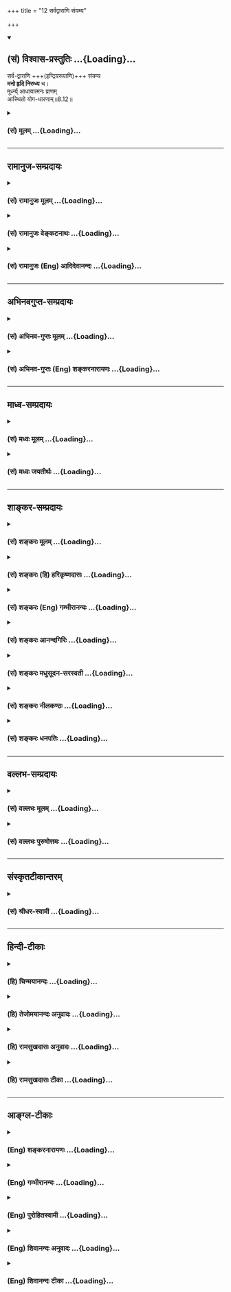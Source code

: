 +++
title = "12 सर्वद्वाराणि संयम्य"

+++
<div class="js_include" newlevelforh1="2" title="(सं) विश्वास-प्रस्तुतिः" unfilled url="/purANam_vaiShNavam/mahAbhAratam/06-bhIShma-parva/03-bhagavad-gItA-parva/saMskRtam/vishvAsa-prastutiH/08_axara-para-brahma-yo/12_sarvadvArANi_saMy.md">
<details open><summary><h2>(सं) विश्वास-प्रस्तुतिः ...{Loading}...</h2></summary>

सर्व-द्वाराणि +++(इन्द्रियरूपाणि)+++ संयम्य  
**मनो हृदि निरुध्य** च।  
मूर्ध्न्य् आधायात्मनः प्राणम्  
आस्थितो योग-धारणाम्॥8.12॥
</details>
</div>
<div class="js_include collapsed" newlevelforh1="3" title="(सं) मूलम्" unfilled url="/purANam_vaiShNavam/mahAbhAratam/06-bhIShma-parva/03-bhagavad-gItA-parva/saMskRtam/mUlam/08_axara-para-brahma-yo/12_sarvadvArANi_saMy.md">
<details><summary><h3>(सं) मूलम् ...{Loading}...</h3></summary>

सर्वद्वाराणि संयम्य मनो हृदि निरुध्य च।  
मूर्ध्न्याधायात्मनः प्राणमास्थितो योगधारणाम्।।8.12।।
</details>
</div>


_________________
## रामानुज-सम्प्रदायः
<div class="js_include collapsed" newlevelforh1="3" title="(सं) रामानुजः मूलम्" unfilled url="/purANam_vaiShNavam/mahAbhAratam/06-bhIShma-parva/03-bhagavad-gItA-parva/saMskRtam/rAmAnujaH/mUlam/08_axara-para-brahma-yo/12_sarvadvArANi_saMy.md">
<details><summary><h3>(सं) रामानुजः मूलम् ...{Loading}...</h3></summary>

।।8.12।। सर्वाणि श्रोत्रादीनि इन्द्रियाणि ज्ञानद्वारभूतानि **संयम्य**
स्वव्यापारेभ्यो विनिवर्त्य हृदयकमलनिविष्टे मयि अक्षरे **मनो निरुध्य
योगा**ख्यां **धारणां आस्थितः** मयि एव निश्चलां स्थितिम् आस्थितः।  
  
**ओम् इति एकाक्षरं ब्रह्म** मद्वाचकं **व्याहरन्** वाच्यं **माम्
अनुस्मरन् आत्मनः प्राणं मूर्ध्न्याधाय देहं त्यजन् यः प्रयाति स याति
परमां गतिं** प्रकृतिवियुक्तं मत्समानाकारम् अपुनरावृत्तिम् आत्मानं
प्राप्नोति इत्यर्थःयः स सर्वेषु भूतेषु नश्यत्सु न
विनश्यति।। अव्यक्तोऽक्षर इत्युक्तस्तमाहुः परमां गतिम्। (गीता 8।2021) इति
अनन्तरम् एव वक्ष्यते। एवम् ऐश्वर्यार्थिनः कैवल्यार्थिनश्च
स्वप्राप्यानुगुणः भगवदुपासनप्रकार उक्तः। अथ ज्ञानिनो भगवदुपासनप्रकारं
प्राप्तिकारं च आह --

</details>
</div>
<div class="js_include collapsed" newlevelforh1="3" title="(सं) रामानुजः वेङ्कटनाथः" unfilled url="/purANam_vaiShNavam/mahAbhAratam/06-bhIShma-parva/03-bhagavad-gItA-parva/saMskRtam/rAmAnujaH/venkaTanAthaH/08_axara-para-brahma-yo/12_sarvadvArANi_saMy.md">
<details><summary><h3>(सं) रामानुजः वेङ्कटनाथः ...{Loading}...</h3></summary>

  
  
।।8.12।। सर्वद्वाराणि संयम्य इत्यत्र नवद्वारप्रतीतिनिरासाय
प्रत्याहारविषयताद्योतनाय चाहसर्वाणि श्रोत्रादीनीति।
द्वारानुबन्धरहितस्पर्शनादीन्द्रियाणां कथं
द्वारशब्दार्थतेत्यत्रोक्तंज्ञानद्वारभूतानीति। संयमनमत्र
शब्दादिविषयौन्मुख्यनिवर्तनमित्यभिप्रायेणाहस्वव्यापारेभ्यो
विनिवर्त्येति। मनो हृदि निरुध्य च इत्यत्र हृन्मात्रस्य
ध्येयतानुपपन्नेत्यत्रोक्तंहृदयकमलनिविष्टे मय्यक्षर इति। हृच्छब्दोऽत्र
तत्रत्यपुरुषलक्षकः अन्यथामामनुस्मरन् इत्यनन्तरोक्तिर्न घटेतेति भावः।
अर्थक्रमेण बलवता दुर्बलस्य पाठक्रमस्य बाधमभिप्रेत्यमनो हृदि निरुध्य
इत्यस्यानन्तरन्आस्थितो योगधारणाम् इत्यादिकं व्याख्यातम्।
प्रत्याहारानन्तरपठितधारणाव्यवच्छेदायाहयोगाख्यां धारणामिति। षष्ठी
समासात्समानाधिकरणसमासस्य ग्राह्यत्वं
निषादस्थपतिन्यायसिद्धम्। स्थपतिर्निषादः स्यात् शब्दसामर्थ्यात्
\[पू.मी.6।1।51\] इति। धारणाशब्दाधिक्याभिप्रेतमाहमय्येव निश्चलां
स्थितिमिति। प्रणवस्य ब्रह्मप्रतिपादकत्वात्ब्रह्म इति व्यपदेश
इत्यभिप्रायेणमद्वाचकमित्युक्तम्।
मन्त्रस्यार्थविशेषप्रकाशनमुखेनोपकारकत्वमप्यत्र ब्रह्मशब्देन
प्रतिपादनाद्विवक्षितमित्यभिप्रायेणवाच्यं मामनुस्मरन्नित्युक्तम्।
प्रणवस्य भगवद्वाचकत्वं योगाङ्गत्वादिकं च श्रुतिस्मृत्यादिसिद्धम्। यथा
कठवल्ल्यां \[2।15\] सर्वे वेदा यत्पदमामनन्ति तपांसि सर्वाणि च यद्वदन्ति।
यदिच्छन्तो ब्रह्मचर्यं चरन्ति तत्ते पदं सङ्ग्रहेण ब्रवीम्योमित्येतत्
इति। अत्र नाम्ना नामिनो निर्देशः। तथा प्रणवो धनुः शरो ह्यात्मा ब्रह्म
तल्ल्क्ष्यमुच्यते। अप्रमत्तेन वेद्धव्यं शरवत्तन्मयो भवेत्
\[मुं.उ.2।2।4\] इति। तथा आत्मानमरणिं कृत्वा प्रणवं चोत्तरारणिम्।
ध्याननिर्मथनाभ्यासा(द्देवं पश्येन्निगू)त्पश्येद्ब्रह्माग्निगूढवत्
\[ध्यानबिंदू.22\] इति। तथा ओमित्येवं ध्यायथात्मानम् \[मुं.उ.2।26\] इति।
तथा यः पुनरेतं त्रिमात्रेणोमित्येतेनैवाक्षरेण परं पुरुषमभिध्यायीत स
तेजसि सूर्ये सम्पन्नः। यथा पादोदरस्त्वचा विनि\[र्मुच्यत\]र्मुक्त एवं ह
वै स पाप्मना विनिर्मुक्तः स सामभिरुन्नीयते ब्रह्मलोकम्। स
एतस्माज्जीवघनात्परात्परं पुरिशयं पुरुषमीक्षते \[प्रश्नो.5।5\] इति। तथा
वह्नेर्यथा योनिगतस्य मूर्तिर्न दृश्यते नैव च लिङ्गनाशः। स भूय
एवेन्धनयोनिगृह्यस्तद्वोभयं वै प्रणवेन देहे।। स्वदेहमरणिं कृत्वा प्रणवं
चोत्तरारणिम्। ध्याननिर्मथनाभ्यासाद्देवं पश्येन्निगूढवत्
\[श्वे.उ.1।1314\] इति। अत्रैव श्लोकेविष्णुं पश्येद्धृदि स्थितम्
\[शं.स्मृ.7।16\] इति योगयाज्ञवल्क्यपाठः। तथाकांस्यघण्टानिनादस्तु यथा
लीयति शान्तये। ओङ्कारस्तु तथा योज्यः शान्तये शान्तिमिच्छता। यस्मिन् स
लीयते शब्दस्तत्परं ब्रह्म गीयते \[ \] इति। तथाओं खं ब्रह्म खं पुराणम्
\[बृ.उ.5।1।1\] इति। ओमित्येतदक्षरमादौ ৷৷. ब्रह्मास्य पादाश्चत्वारो
वेदाश्चतुष्पादिदमक्षरं \[परं ब्रह्म\] पूर्वाऽस्य मात्रा पृथिव्यकारः
इत्यारभ्य प्रथमा रक्तपीता महद्ब्रह्मदैवत्या द्वितीया विद्युमती कृष्णा
विष्णुदेवत्या तृतीया शुभाशुभा शुक्ला रुद्रदैवत्या याऽवसानेऽस्य
चतुर्थ्यर्धमात्रा सा विद्युमती सर्ववर्णा पुरुषदैवत्या \[अ.शिखो.1\] इति
च। अत्र अर्धमात्राधिदैवतभूतः पुरुष एवावतीर्णावस्थो द्वितीयमात्रादैवत्वेन
विष्णुरिति चोक्तः। तथा ओमिति ब्रह्म ओमितीदं सर्वम् \[तै.उ.1।8।1\] इति
ओङ्कार एवेदं सर्वम् \[छां.उ.2।23।3\] इति। तथा हृदिस्था देवताः सर्वा हृदि
प्राणाः प्रतिष्ठिताः। हृदि त्वमसि यो नित्यं तिस्रो मात्राः परस्तु सः।
तस्योत्तरतः शिरो दक्षिणतः पादो य उत्तरतः स ओङ्कार य ओङ्कारः स प्रणवो यः
प्रणवः स सर्वव्यापी यः सर्वव्यापी सोऽनन्तः योऽनन्तस्तत्तारं यत्तारं
तत्सूक्ष्मं यत्सूक्ष्मं तच्छुक्लं यच्छुक्लं तद्वैद्युतं यद्वैद्युतं
तत्परं ब्रह्म \[अ.शिरउ.3\] इति। अत्र प्रकरणादिवशात्
प्रतर्दनविद्यावदन्तरितं शासनमनुसन्धेयम्।  
  
मुमुक्षोरुत्क्रमणप्रकरणे च प्रणवः श्रूयते अथ यत्रैतव
स्माच्छरीरादुत्क्रामति अथैतैरेव रंश्मिभिरूर्ध्वमाक्रमते सूओमिति वा
होद्वामीयते स यावत् क्षिप्येन्मनस्तावदादित्यं गच्छति एतद्वै खलु लोकस्य
द्वारं विदुषां प्रपदनं निरोधोऽविदुषा। तदेव श्लोकः -- शतं चैका च हृदयस्य
नाड्यस्तासां मूर्धानमभिनिस्सृतैका। तयोर्ध्वमायन्नमृतत्वमेति विष्वङ्ङन्या
उत्क्रमणे भवन्ति \[छां.उ.8।6।5\] इति। महाभारते च महेश्वरे वचनम्ओमित्येवं
सदा विप्राः पठध्वं ध्यात केशवम् \[ह.वं.वि.प.133।10\] इति। आह च भगवान्या
वल्क्यः -- देवतायाः परायाश्च ह्यालम्बः प्रणवः स्मृतः। कश्चिदाराधनाकामो
विष्णोर्भक्त्या करोति वै।। तदाराधनसान्निध्ये प्रतिमां व्यञ्जिकां यथा।
धातुद्रव्यादिपाषाणैः कृत्वा भावं निवेशयेत्।। श्रद्धाभक्त्यादराद्यैश्च
तस्य देवः प्रसीदति। ओङ्कारेण तथा चात्मा ह्युपास्ते स प्रसीदति। \[
\]सर्वद्वाराणि संयम्य मनो हृदि निरुध्य च।। मूर्ध्न्याधायात्मनः
प्राणमास्थितो योगधारणाम्। ओमित्येकाक्षरं ब्रह्म व्याहरन्मामनुस्मरन्। यः
प्रयाति त्यजन् देहं स याति परमां गतिम्।। य एतं प्रणवेनाद्यमक्षरं
प्रतिपद्यते। ततोऽक्षरेण वेदेन वेद्यं ब्रह्माधिगच्छति।। एतदालम्बनं
श्रेष्ठमेतदालम्बनं परम्। एतदालम्बनं ज्ञात्वा ब्रह्मभूयाय
कल्पते।। अदृष्टविग्रहो देवो भावग्राह्यो निरामयः। तस्योङ्कारः स्मृतं नाम
तेनाहूतः प्रसीदति।। तस्मादोमिति पूर्वं तु कृत्वा युञ्जीत तत्परः।
ब्रह्मोङ्कारविधानेन तत्त्वेन प्रतिपद्यते इति। अत्रसर्वद्वाराणि
इत्यादिश्लोकयोर्भगवद्वाक्यतया प्रसिद्धयोरुदाहरणात्माम् इति
निर्देशस्तद्विषयः। पुनश्चात्र हैरण्यगर्भादिसिद्धान्तेषु प्रणवार्थं
प्रपञ्च्यान्तेऽप्याह -- त्रिरात्मा त्रिस्वभावश्च तथा त्रिव्यूह एव च।
पञ्चरात्रे तथा ह्येष भगवद्वाचकः स्मृतः। बलं वीर्यं तथा तेजस्त्रिरात्मेति
च संज्ञितः। ज्ञानैश्वर्ये तथा शक्तिस्त्रिस्वभाव इति स्मृतः।। सङ्कर्षणोऽथ
प्रद्युम्नो ह्यनिरुद्धस्तथैव च। त्रिव्यूह इति निर्दिष्ट ओङ्कारो
विष्णुरव्ययः।। भगवद्वाचकः प्रोक्तः प्रकृतेर्वाचकस्तथा। व्यक्ताव्यक्तो
वासुदेवः प्रभवः प्रलयस्तथा।। इति। यच्चात्र
हैरण्यगर्भकापिलावान्तरतपस्सनत्कुमारब्रह्मिष्ठपाशुपताख्येषु
सिद्धान्तेष्वर्थभेदवर्णनं तदपि
तत्तदर्थविशेषान्तरितपरमपुरुषपर्यवसानमभिप्रेत्येति मन्तव्यम्। अत एव हि
विष्णुप्रतिपादकतयाऽन्तकाले स्मर्तव्यत्वेनोपसंह्रियते -- ओङ्कारं
विपुलमचिन्त्यमप्रमेयं सूक्ष्माख्यं ध्रुवमचरं च यत्पुराणम्। तद्विष्णोः
पदमपि पद्मजप्रसूतं देहान्ते मम मनसि स्थितिं करोतु इति। प्रणवेनैवात्र
भगवदर्चनमुच्यते -- तल्लिङ्गैरर्चयेन्मन्त्रैः सर्वान् देवान् समाहितः।
नमस्कारेण पुष्पाणि विन्यसेत्तु यथाक्रमम्।। आवाहनादिकं कर्म यन्न सूक्तं
मया त्विह। तत्सर्वं प्रणवेनैव कर्तव्यं चक्रपाणये।। दद्यात्पुरुषसूक्तेन यः
पुष्पाण्यप एव वा। अर्चितं स्याज्जगदिदं तेन सर्वं
चराचरम्।। विष्णुर्ब्रह्मा च रुद्रश्च विष्णुरेव दिवाकरः। तस्मात्पूज्यतमं
नान्यमहं मन्ये जनार्दनात् इति। तथा परमपुरुषसाक्षात्कारकारणतया चात्र
प्रणवोपासनप्रकार उच्यते। ओम्भूर्भुवस्सुवर्महर्जनस्तपस्सत्यम् इति
वैदिकम्। एतदुच्चार्य वै ब्रह्म परे व्योम्नि नियोजयेत्। हृदयेऽग्निश्च
वायुश्च जीवो यः समुदाहृतः।। ओङ्कारं पद्मनाले तु उद्धृत्योपरि योजयेत्।
आप्राणाच्छून्यभूतात्तु चेतोङ्गं जीवसंज्ञितम्।। जायते तु
यतस्तस्मात्पुनस्तत्र निवेशयेत्। घण्टाशब्दवदोङ्कारमुपासीत समाहितः।। पुरुषं
निर्मलं शुभ्रं पश्येद्वै नात्र संशयः इति। योगानुशासनसूत्रं
चक्लेशकर्मविपाकाशयैरपरामृष्टः पुरुषविशेष ईश्वरः \[ब्र.सू.1।24\]तस्य
वाचकः प्रणवः \[ब्र.सू.1।27\] इति। अतः प्रणवस्य भगवद्वाचकत्वं
समाध्युत्क्रमणाद्यवस्थासु तेनैव भगवदनुस्मरणं च सिद्धम्।  
  
शतं चैका च हृदयस्य ना़ड्यस्तासां मूर्धानमभिनिस्सृतैका।
तयोर्ध्वमायन्नमृतत्वमेति विष्ङ्ङन्या उत्क्रमणे भवन्ति \[छां.उ.8।6।6\]
ऊर्ध्वमेकः स्थितस्तेषां यो भित्वा सूर्यमण्डलम्। ब्रह्मलोकमतिक्रम्य तेन
याति परां गतिम् \[या.स्मृ.3।137\]
इत्यादिश्रुतिस्मृत्यनुसारान्मुमुक्षोरुत्क्रणौपयिकमिदं मूर्ध्नि
प्राणाधानम्। त्यजन् यः प्रयातीति त्यक्त्वा यः प्रयातीत्यर्थः। आत्मार्थिनो
ह्यात्मा गन्तव्यः
तत्रापुनरावृत्तित्वमात्रात्परमगतित्वोक्तिरित्यभिप्रायेणाह -- प्रकृतीति।
ईदृशस्यात्मनः परमगतिशब्देन व्यपदेशो न केवलं प्रकरणवशात्
किन्त्वस्मिन्नेवाध्याये तद्विषय एवायं प्रयोगोऽप्यस्तीत्याह -- यः स
सर्वेष्विति।

</details>
</div>
<div class="js_include collapsed" newlevelforh1="3" title="(सं) रामानुजः (Eng) आदिदेवानन्दः" unfilled url="/purANam_vaiShNavam/mahAbhAratam/06-bhIShma-parva/03-bhagavad-gItA-parva/saMskRtam/rAmAnujaH/english/AdidevAnandaH/08_axara-para-brahma-yo/12_sarvadvArANi_saMy.md">
<details><summary><h3>(सं) रामानुजः (Eng) आदिदेवानन्दः ...{Loading}...</h3></summary>

8.12 - 8.13 Subduing all the senses like ear etc., which constitute the
'doorways' for sense impressions, i.e., withdrawing them from their
natural functions; holding the mind in Me, the imperishable 'seated
within the lotus of the heart'; practising 'steady abstraction of mind
(Dharana) which is called concentration or Yoga,' i.e., abiding in Me
alone in a steady manner; uttering the sacred 'syllable Om,' the brahman
which connotes Me; remembering Me, who am expressed by the syllable Om;
and fixing his 'life-breath within the head' - whosoever abandons the
body and departs in this way reaches the highest state. He reaches the
pure self freed from Prakrti, which is akin to My form. From that state
there is no return. Such is the meaning. Later on Sri Krsna will
elucidate: 'They describe that as the highest goal of the Atman, which
is not destroyed when all things are destroyed, which is unmanifest and
imperishable' (8.2021). Thus, the modes of contemplation on the Lord by
the aspirants after prosperity and Kaivalya (Atmann-consciousness) have
been taught according to the goal they lead to. Now, Sri Krsna teaches
the way of meditation on the Lord by the Jnanin and the mode of
attainment by him.

</details>
</div>


_________________
## अभिनवगुप्त-सम्प्रदायः
<div class="js_include collapsed" newlevelforh1="3" title="(सं) अभिनव-गुप्तः मूलम्" unfilled url="/purANam_vaiShNavam/mahAbhAratam/06-bhIShma-parva/03-bhagavad-gItA-parva/saMskRtam/abhinava-guptaH/mUlam/08_axara-para-brahma-yo/12_sarvadvArANi_saMy.md">
<details><summary><h3>(सं) अभिनव-गुप्तः मूलम् ...{Loading}...</h3></summary>

।।8.12 -- 8.14।। सर्वद्वाराणीत्यादि योगिन इत्यन्तम्। द्वाराणि
इन्द्रियाणि। हृदि इति -- अनेन विषयसंगाभाव उच्यते न तु
विष्ठास्थानाधिष्ठानम्। आत्मनः प्राणम् आत्मसारथिम् इच्छाशक्त्यात्मनि
मूर्ध्नि सकलतत्त्वातीते धारयन् इति कायनियमः। ओमिति जपन् इति वाङ्नियमः।
मामनुस्मरन्निति चेतसोऽनन्यगामिता +++(S चेतसाऽनन्यगामिता)+++। यः प्रयादि --
दिनाद्दिनम् +++(N दिनंदिनं)+++ अपुनरावृत्तये गच्छति। तथा च देहं त्यजन् कथं मे
+++(SN omit मे)+++ पुनरिदं सकलापत्स्थानं शरीरं मा भूयात् इत्येवं यो
मामनन्यचेताः स्मरति सततमेव याति जानाति +++(S omits जानाति)+++ स मद्भावम्
मत्स्वरूपम्। न +++(N नन्वत्र)+++ मुनेः परब्रह्माद्वैतपदोपक्षेपविरोधी
उत्क्रान्तौ ( तत् क्रान्तौ K [n] विरोधीति उत्क्रान्तौ भरः) भरः।
तथाचोक्तम् -- व्यापिन्यां शिवसत्तायाम् उत्क्रान्तिर्नाम निष्फला।  
  
अव्यापिनि शिवे नाम नोत्क्रान्तिः शिवदायिनी।। इति।। यदि वा सतताभ्यासोऽपि
यैर्न कृतः तथापि कुतश्चित् स्वतन्त्रेश्वरेच्छादेर्निमित्तादन्त्ये +++(S
omits स्वतन्त्र -- )+++ एव क्षणे यदा तादृग्भावो जायते तदा
अयमुत्क्रान्तिलक्षण उपायः संस्कारान्तरप्रतिबन्धक उक्तः। अत एव,यदक्षरं
वेदविदो वदन्ति इत्यादिना अभिधास्ये इत्यन्तेन प्रतिज्ञा कृता
क्षणमात्रस्यापि भगवदनुचिन्तनस्य,+++(S चिन्तनमयस्य)+++
सकलसंस्कारविध्वंसनलक्षणाम् अद्भुतवृत्तिं प्रतिपादयितुम्।
यदाहुराचार्यवर्याः,+++(S omits यदाहु -- इति)+++ -- निमेषमपि यद्येकं क्षीणदोषे
करिष्यसि।  
  
पदं चित्ते तदा शंभो किं न संपादयिष्यसि।।  
  
(स्तवचिन्तामणिः श्लो 114) इति। अत एव प्रयाणकाले स्मरणेन विना खण्डना \[
दृष्टा \] इति येषां शङ्का तान् वीतशङ्कान् कर्तुमुक्तम्,अनन्यचेताः सततम्
इति अन्यत्र फलादौ साध्ये यस्य न चेत इत्यर्थः। तस्याहं सुलभ इति। तस्य,+++(S
omit तस्य)+++ न किंचित् प्रयाणकालौचित्यपर्येषाम् तीर्थसेवा उत्तरायणम्
आयतनसंश्रयः  
  
+++(N आवर्तनसंश्रयः)+++ सत्त्वविशुद्धिः +++(SK -- विवृद्धिः)+++ सचिन्तकत्वम् +++(N
सचित्तकत्वम्)+++ विषुवदादिपुण्यकालः दिनम् अकृत्रिमपवित्रभूपरिग्रहः
स्नेहमलविहीनदेहता शुद्धवस्त्रादिपरिग्रहः +++(SN omit परि -- )+++
इत्यादिक्लेशोभ्यर्थनीय इत्यर्थः यत्प्रागुक्तम् -- तीर्थ श्वपचगृहे वा
इत्यादि।

</details>
</div>
<div class="js_include collapsed" newlevelforh1="3" title="(सं) अभिनव-गुप्तः (Eng) शङ्करनारायणः" unfilled url="/purANam_vaiShNavam/mahAbhAratam/06-bhIShma-parva/03-bhagavad-gItA-parva/saMskRtam/abhinava-guptaH/english/shankaranArAyaNaH/08_axara-para-brahma-yo/12_sarvadvArANi_saMy.md">
<details><summary><h3>(सं) अभिनव-गुप्तः (Eng) शङ्करनारायणः ...{Loading}...</h3></summary>

8.12 See Comment under 8.14

</details>
</div>


_________________
## माध्व-सम्प्रदायः
<div class="js_include collapsed" newlevelforh1="3" title="(सं) मध्वः मूलम्" unfilled url="/purANam_vaiShNavam/mahAbhAratam/06-bhIShma-parva/03-bhagavad-gItA-parva/saMskRtam/madhvaH/mUlam/08_axara-para-brahma-yo/12_sarvadvArANi_saMy.md">
<details><summary><h3>(सं) मध्वः मूलम् ...{Loading}...</h3></summary>

।।8.12 -- 8.13।। ब्रह्मनाडीं विना यद्यन्यत्र गच्छति तर्हि विना मोक्षं
स्थानान्तरं प्राप्नोतीति सर्वद्वाराणि संयम्यनिर्गच्छंश्चक्षुषा सूर्यं
दिशः श्रोत्रेण चैव हि इत्यादिवचनात् व्यासयोगे मोक्षधर्मे च। हृदि
नारायणे। ह्रियते त्वया जगद्यस्माद्धृदित्येवं प्रभाषसे इति पाद्मे। नहि
मूर्धनि प्राणे स्थिते हृदि मनसः स्थितिः सम्भवति। यत्र प्राणो मनस्तत्र
तत्र जीवः परस्तथा इति व्यासयोगे। योगधारणामास्थितः योगभरण एवाभियुक्त
इत्यर्थः।

</details>
</div>
<div class="js_include collapsed" newlevelforh1="3" title="(सं) मध्वः जयतीर्थः" unfilled url="/purANam_vaiShNavam/mahAbhAratam/06-bhIShma-parva/03-bhagavad-gItA-parva/saMskRtam/madhvaH/jayatIrthaH/08_axara-para-brahma-yo/12_sarvadvArANi_saMy.md">
<details><summary><h3>(सं) मध्वः जयतीर्थः ...{Loading}...</h3></summary>

।।8.12 -- 8.13।। ननुमनो निरुध्य इत्यनेनैव सर्वेन्द्रियसंयमनं लब्धम्
तत्किं पुनरुच्यते मैवम् वायुसञ्चरणद्वाराणां नाडीनामत्र ग्रहणात्।
तन्नियमनं किमर्थं इत्यत आह -- **ब्रह्मे**ति। इति हेतौ। इत्युक्तमिति
शेषः। अत्र प्रमाणमाह -- **निर्गच्छन्नि**ति। सूर्यं गच्छति। मोक्षधर्मे
चायमेवार्थ उक्त इति शेषः। हृदीत्यस्य प्रसिद्धार्थतानिरासार्थमाह --
**हृदी**ति। हरतेः क्विप् च \[अष्टा.3।2।76\] इति क्विप् प्रसिद्धार्थ एव
किं न स्यात् इत्यत आह -- **नही**ति। कुतो न सम्भवति इत्यत आह --
**यत्रे**ति। आदौ हृदि निरुध्येत्यध्याहारो दोषः।
मरणवेलायामखण्डस्मृतिर्वक्तव्या तत्कथं धारणोच्यते इत्यत आह -- **योगे**ति।

</details>
</div>


_________________
## शाङ्कर-सम्प्रदायः
<div class="js_include collapsed" newlevelforh1="3" title="(सं) शङ्करः मूलम्" unfilled url="/purANam_vaiShNavam/mahAbhAratam/06-bhIShma-parva/03-bhagavad-gItA-parva/saMskRtam/shankaraH/mUlam/08_axara-para-brahma-yo/12_sarvadvArANi_saMy.md">
<details><summary><h3>(सं) शङ्करः मूलम् ...{Loading}...</h3></summary>

।।8.12।। --,**सर्वद्वाराणि** सर्वाणि च तानि द्वाराणि च सर्वद्वाराणि
उपलब्धौ तानि सर्वाणि **संयम्य** संयमनं कृत्वा **मनः हृदि** हृदयपुण्डरीके
**निरुध्य** निरोधं कृत्वा निष्प्रचारमापाद्य तत्र वशीकृतेन मनसा हृदयात्
ऊर्ध्वगामिन्या नाड्या ऊर्ध्वमारुह्य **मूर्ध्नि आधाय** **आत्मनः प्राणम्
आस्थितः** प्रवृत्तः **योगधारणां** धारयितुम्।। तत्रैव च धारयन् --,

</details>
</div>
<div class="js_include collapsed" newlevelforh1="3" title="(सं) शङ्करः (हि) हरिकृष्णदासः" unfilled url="/purANam_vaiShNavam/mahAbhAratam/06-bhIShma-parva/03-bhagavad-gItA-parva/saMskRtam/shankaraH/hindI/harikRShNadAsaH/08_axara-para-brahma-yo/12_sarvadvArANi_saMy.md">
<details><summary><h3>(सं) शङ्करः (हि) हरिकृष्णदासः ...{Loading}...</h3></summary>

।।8.12।। यहाँ भी कविं पुराणमनुशासितारम् यदक्षरं वेदविदो वदन्ति इस प्रकार
प्रतिपादन किये हुए परब्रह्मकी प्राप्तिका पूर्वोक्तरूपसे उपायभूत जो ओंकार
है उसकी कालान्तरमें मुक्तिरूप फल देनेवाली वही उपासना योगधारणासहित कहनी
है तथा उसके प्रसङ्ग और अनुप्रसङ्गमें आनेवाली बातें भी कहनी हैं। इसलिये
आगेका ग्रन्थ आरम्भ किया जाता है --, समस्त द्वारोंका अर्थात् विषयोंकी
उपलब्धिके द्वाररूप जो समस्त इन्द्रियगोलक हैं उन सबका संयम करके एवं मनको
हृदयकमलमें निरुद्ध करके अर्थात् संकल्पविकल्पसे रहित करके फिर वशमें किये
हुए मनके सहारेसे हृदयसे ऊपर जानेवाली नाडीद्वारा ऊपर चढ़कर अपने प्राणोंको
मस्तकमें स्थापन करके योगधारणाको धारण करनेके लिये प्रवृत्त हुआ साधक (
परमगतिको प्राप्त होता है इस प्रकार अगले श्लोकसे सम्बन्ध है )।

</details>
</div>
<div class="js_include collapsed" newlevelforh1="3" title="(सं) शङ्करः (Eng) गम्भीरानन्दः" unfilled url="/purANam_vaiShNavam/mahAbhAratam/06-bhIShma-parva/03-bhagavad-gItA-parva/saMskRtam/shankaraH/english/gambhIrAnandaH/08_axara-para-brahma-yo/12_sarvadvArANi_saMy.md">
<details><summary><h3>(सं) शङ्करः (Eng) गम्भीरानन्दः ...{Loading}...</h3></summary>

8.12 Samyamya, having controlled; sarva-dvarani, all the passages, the
doors of perception; niruddhya, having confined; the manah, mind; hrdi,
in the heart-not allowing it to spread out; and after that, with the
help of the mind controlled therein, rising up through the nerve running
upward from the heart, adhaya, having fixed; atmanah, his own; pranam,
vital force; murdhni, in the lead; (and then) asthitah, continuing in;
yogadharanam, the firmness in yoga-in order to make it steady-. And
while fixing it there itself,

</details>
</div>
<div class="js_include collapsed" newlevelforh1="3" title="(सं) शङ्करः आनन्दगिरिः" unfilled url="/purANam_vaiShNavam/mahAbhAratam/06-bhIShma-parva/03-bhagavad-gItA-parva/saMskRtam/shankaraH/AnandagiriH/08_axara-para-brahma-yo/12_sarvadvArANi_saMy.md">
<details><summary><h3>(सं) शङ्करः आनन्दगिरिः ...{Loading}...</h3></summary>

।।8.12।। वक्ष्यमाणेनोपायेनेत्युक्तं व्यक्तीकुर्वन्नोंकारद्वारा
ब्रह्मोपासनं श्रुत्युक्तमनुक्रामति -- **स यो हेति।**
सत्यकामेनाभिध्यानफलं जिज्ञासुना भगवन्निति पिप्पलादः
संबोध्याभिमुखीक्रियते। निपातौ तु प्रसिद्धमर्थमेव द्योतयन्तावभिध्यानस्य
फलत्वेन कर्तव्यत्वमावेदयतः। मनुष्येषु मध्ये स योऽधिकृतो
मनुष्यस्तत्प्रसिद्धमभिध्यानं यथा सिध्यति तथा
सर्ववेदसारभूतमोङ्कारमाभिमुख्येन ध्यायीत। तच्चाभिध्यानमाप्रयाणादिति
न्यायेन मरणान्तमनुष्ठेयम्। स चैवमनुतिष्ठन्प्रकृतेनाभिध्यायेन लोकानां
जेतव्यानां बहुत्वात्कतमं लोकं जयतीति प्रश्नं पृष्टवते सत्यकामाय
पिप्पलादनामा किलाचार्यः प्रतिवचनं प्रोवाच। तत्र प्रथममभिध्येयमोंकारं
परापरब्रह्मत्वेन महीकरोति -- **एतद्वा इति।**
त्रिमात्रेणाकारोकारमकारात्मकेनेति यावत्। योऽभिध्यायीत तमेव यथाभिध्यातं
पुरुषमधिगच्छतीत्यादिवचनेनोपासनमोंकारस्योक्तमित्यर्थः।
प्रश्नश्रुतिवत्कठवल्ली च तत्रैवार्थे प्रवृत्तेत्याह -- **अन्यत्रेति।**
अव्यवधानेनोपनिषदां व्यवधानेन च कर्मश्रुतीनां परस्मिन्नात्मनि पर्यवसानं
दर्शयति -- **सर्व इति।** तपसामपि सर्वेषां चित्तशुद्धिद्वारा तत्रैव
पर्यवसानमित्याह -- **तपांसीति।** तस्यैव च ज्ञानार्थमष्टाङ्गं ब्रह्मचर्यं
तत्र तत्र विहितमित्याह -- **यदिच्छन्त इति।** तस्य पदनीयस्य ब्रह्मणः
संक्षेपेण कथनमोंकारद्वारकमिति कथयति -- **ओमित्येतदिति।** उदाहृतवचनानां
तात्पर्यं दर्शयति -- **परस्येति।** तस्य वाचकरूपेण वा तस्यैव प्रतीकरूपेण
वा विवक्षितस्योपासनं यथोक्तैर्वचनैरुक्तमिति संबन्धः। ननु
परस्मिन्ब्रह्मणि तत्त्वमस्यादिवाक्यादेवं प्रतिपत्तिरधिकारिणो भविष्यति
किमित्युपासनमोङ्कारस्योपन्यस्यते तत्राह -- **परेति।** यद्यपि
विशिष्टस्याधिकारिणो विनैवोपासनमुपनिषद्भ्यो ब्रह्मणि प्रतिपत्तिरुत्पद्यते
तथापि मन्दानां मध्यमानां च तद्धीहेतुत्वेनोङ्कारो विवक्षितस्तच्चोपासनं
ब्रह्मदृष्ट्या श्रुतिभिरुपदिष्टमित्यर्थः। तस्य
क्रममुक्तिफलत्वादनुष्ठेयत्वं सूचयति -- **कालान्तरेति।** भवत्येवं
श्रुतीनां प्रवृत्तिस्तावता प्रकृते किमायातमित्याशङ्क्याह -- **उक्तं
यदिति।** तदेवेहापि वक्तव्यमित्युत्तरेण संबन्धः।
उपासनमेवोपास्योपन्यासद्वारा स्फोरयति -- **कविमित्यादिना।**
पूर्वोक्तरूपेणेत्यभिधानत्वेन प्रतीकत्वेन चेत्यर्थः।
श्रौतस्योपासनस्यानूद्यमानस्य सोपस्करत्वं संगिरते -- **योगेति।** तर्हि
कथम् -- अनन्यचेताः सततम् इत्यादि वक्ष्यते तत्राह -- **प्रसक्तेति।**
ओंकारोपासनं प्रसक्तं तदनन्तरं तत्फलमनुप्रसक्तं तद्द्वारा
चापुनरावृत्त्यादि वक्तव्यकोटिनिविष्टमित्यर्थः। उक्तेऽर्थे
समनन्तरग्रन्थमुत्थापयति -- **इत्येवमर्थ इति।** श्रोत्रादीनां कुत्र
द्वारत्वं तत्राह -- **उपलब्धाविति।** तेषां संयमनं विषयेषु प्रवृत्तानां
दोषदर्शनद्वारा तेभ्यो वैमुख्यापादनम्। कोऽयं मनसो हृदये निरोधस्तत्राह --
**निष्प्रचारमिति।** मनसो विषयाकारवृत्तिं निरुध्य हृदि वशीकृतस्य कार्यं
दर्शयति -- **तत्रेति।** ऊर्ध्वमित्यत्रापि हृदयादिति संबध्यते।
सर्वाण्युपलब्धिद्वाराणि श्रोत्रादीनि संनिरुध्य वायुमपि सर्वतो निगृह्य
हृदयमानीय ततो निर्गतया सुषुम्नया कण्ठभ्रूमध्यललाटक्रमेण प्राणं
मूर्धन्याधाय योगधारणामारूढो ब्रह्म व्याहरन्मां च तदर्थमनुस्मरन्परमां
गतिं यातीति संबन्धः।

</details>
</div>
<div class="js_include collapsed" newlevelforh1="3" title="(सं) शङ्करः मधुसूदन-सरस्वती" unfilled url="/purANam_vaiShNavam/mahAbhAratam/06-bhIShma-parva/03-bhagavad-gItA-parva/saMskRtam/shankaraH/madhusUdana-sarasvatI/08_axara-para-brahma-yo/12_sarvadvArANi_saMy.md">
<details><summary><h3>(सं) शङ्करः मधुसूदन-सरस्वती ...{Loading}...</h3></summary>

।।8.12।। तत्र प्रवक्ष्य इत प्रतिज्ञातमर्थं सोपकरणमाह द्वाभ्याम् --
सर्वाणीन्द्रियद्वाराणि संयम्य स्वस्वविषयेभ्यः प्रत्याहृत्य
विषयदोषदर्शनाभ्यासात्तत्तद्विमुखतामापादितैः श्रोत्रादिभिः
शब्दादिविषयग्रहणमकुर्वन्। बाह्येन्द्रिनिरोधेऽपि मनसः प्रचारः स्यादित्यत
आह -- मनो हृदि निरुध्य च अभ्यासवैराग्याभ्यां षष्ठे व्याख्याताभ्यां
हृदयदेशे मनो निरुध्य निर्वृत्तिकतामापाद्य च। अन्तरपि
विषयचिन्ताकुर्वन्नित्यर्थः। एवं बहिरन्तरुपलब्धिद्वाराणि सर्वाणि
संनिरुध्य क्रियाद्वारं प्राणमपि सर्वतो निगृह्य भूमिजयक्रमेण
मूर्ध्न्याधाय भ्रुवोर्मध्ये तदुपरि च गुरूपदिष्टमार्गेणावेश्यात्मनो
योगधारणामात्मविषयसमाधिरूपां धारणामास्थितः। आत्मन इति
देवतादिव्यावृत्त्यर्थम्।

</details>
</div>
<div class="js_include collapsed" newlevelforh1="3" title="(सं) शङ्करः नीलकण्ठः" unfilled url="/purANam_vaiShNavam/mahAbhAratam/06-bhIShma-parva/03-bhagavad-gItA-parva/saMskRtam/shankaraH/nIlakaNThaH/08_axara-para-brahma-yo/12_sarvadvArANi_saMy.md">
<details><summary><h3>(सं) शङ्करः नीलकण्ठः ...{Loading}...</h3></summary>

।।8.12।। भ्रुवोर्मध्ये कथं प्राणमावेशयेदित्यत आह -- **सर्वेति।** सर्वाणि
शब्दादिविषयग्रहणद्वाराणीन्द्रियाणि संयम्य निगृह्य तथा हृदि मनोऽपि
निरुध्य तेषां कञ्चुकभूतं प्राणं मूर्धन्यनाड्या सुषुम्नाख्यया मूर्ध्नि
भ्रुवोर्मध्ये आधाय कथं योगधारणां योगशास्त्रोक्तां धारणां मनसो
देशविशेषनिबन्धिनीं आस्थितः अनुतिष्ठन्सन्।

</details>
</div>
<div class="js_include collapsed" newlevelforh1="3" title="(सं) शङ्करः धनपतिः" unfilled url="/purANam_vaiShNavam/mahAbhAratam/06-bhIShma-parva/03-bhagavad-gItA-parva/saMskRtam/shankaraH/dhanapatiH/08_axara-para-brahma-yo/12_sarvadvArANi_saMy.md">
<details><summary><h3>(सं) शङ्करः धनपतिः ...{Loading}...</h3></summary>

।।8.12।। सर्वाणि च शब्दादिविषयोपलब्धौ द्वाराणि श्रोत्रादीनीन्द्रियाणि
संयम्य तत्तद्विषयेभ्यः संयमनं प्रत्याहरणं कत्वा हृदि हृत्कमले मनो
निरुध्य तत्तद्विषयस्मरणान्निरोधनं च कृत्वा। निष्प्रचारमापाद्येतियावत्।
तत्र वशीकृतेन मनसा हृद्यादूर्ध्यगामिन्या नाड्योर्ध्वं
भूमिकाजयक्रमेणारुह्यात्मनः स्वस्य प्राणं मूर्धन्याधाय संस्थाप्य
योगधारणां धारयितुमास्थितः प्रवृत्तः सन् आत्मनो योगधारणामिति वान्वयः।

</details>
</div>


_________________
## वल्लभ-सम्प्रदायः
<div class="js_include collapsed" newlevelforh1="3" title="(सं) वल्लभः मूलम्" unfilled url="/purANam_vaiShNavam/mahAbhAratam/06-bhIShma-parva/03-bhagavad-gItA-parva/saMskRtam/vallabhaH/mUlam/08_axara-para-brahma-yo/12_sarvadvArANi_saMy.md">
<details><summary><h3>(सं) वल्लभः मूलम् ...{Loading}...</h3></summary>

।।8.12 -- 8.13।। तत्प्राप्तौ साङ्गमुपायमाह -- सर्वद्वाराणीति द्वाभ्याम्।
ब्रह्मवादे ममैव नामरूपात्मकत्वादिति योगी मां ँइत्येकाक्षररूपमनुस्मरन्
तथा व्याहरन्नन्तकाले परमामेतां पदत्वेन निर्दिष्टां गतिं याति।

</details>
</div>
<div class="js_include collapsed" newlevelforh1="3" title="(सं) वल्लभः पुरुषोत्तमः" unfilled url="/purANam_vaiShNavam/mahAbhAratam/06-bhIShma-parva/03-bhagavad-gItA-parva/saMskRtam/vallabhaH/puruShottamaH/08_axara-para-brahma-yo/12_sarvadvArANi_saMy.md">
<details><summary><h3>(सं) वल्लभः पुरुषोत्तमः ...{Loading}...</h3></summary>

  
  
।।8.12।। प्रतिज्ञातस्वरूपमाह द्वाभ्याम् -- सर्वद्वाराणीति। सर्वाणि
इन्द्रियद्वाराणि संयम्य वशीकृत्य लौकिकविषयान्मनोनिरुन्धनं कृत्वा मनश्च
विकल्पादिधर्मत्यागेन हृदि निरुद्ध्य मूर्ध्नि भ्रुवोर्मध्ये भाग्यस्थाने
प्राणमाधाय आत्मनो योगधारणामास्थित आश्रितः सन्।  
  

</details>
</div>


_________________
## संस्कृतटीकान्तरम्
<div class="js_include collapsed" newlevelforh1="3" title="(सं) श्रीधर-स्वामी" unfilled url="/purANam_vaiShNavam/mahAbhAratam/06-bhIShma-parva/03-bhagavad-gItA-parva/saMskRtam/shrIdhara-svAmI/08_axara-para-brahma-yo/12_sarvadvArANi_saMy.md">
<details><summary><h3>(सं) श्रीधर-स्वामी ...{Loading}...</h3></summary>

।।8.12।। प्रतिज्ञातमुपायं साङ्गमाह **-- सर्वेति द्वाभ्याम्।**
सर्वाणीन्द्रियद्वाराणि संयम्य प्रत्याहृत्य।
चक्षुरादिभिर्बाह्यविषयग्रहणमकुर्वन्नित्यर्थः। मनश्च हृदि निरुध्य।
बाह्यविषयस्मरणमकुर्वन्नित्यर्थः। मूर्ध्नि भ्रूवोर्मध्ये प्राणमाधाय
योगस्य धारणां स्थैर्यमास्थित आश्रितवान्सन्।

</details>
</div>


_________________
## हिन्दी-टीकाः
<div class="js_include collapsed" newlevelforh1="3" title="(हि) चिन्मयानन्दः" unfilled url="/purANam_vaiShNavam/mahAbhAratam/06-bhIShma-parva/03-bhagavad-gItA-parva/hindI/chinmayAnandaH/08_axara-para-brahma-yo/12_sarvadvArANi_saMy.md">
<details><summary><h3>(हि) चिन्मयानन्दः ...{Loading}...</h3></summary>

।।8.12।। See Commentary under 8.13.

</details>
</div>
<div class="js_include collapsed" newlevelforh1="3" title="(हि) तेजोमयानन्दः अनुवादः" unfilled url="/purANam_vaiShNavam/mahAbhAratam/06-bhIShma-parva/03-bhagavad-gItA-parva/hindI/tejomayAnandaH/anuvAdaH/08_axara-para-brahma-yo/12_sarvadvArANi_saMy.md">
<details><summary><h3>(हि) तेजोमयानन्दः अनुवादः ...{Loading}...</h3></summary>

।।8.12।। सब (इन्द्रियों के) द्वारों को संयमित कर मन को हृदय में स्थिर
करके और प्राण को मस्तक में स्थापित करके योगधारणा में स्थित हुआ।।  
  

</details>
</div>
<div class="js_include collapsed" newlevelforh1="3" title="(हि) रामसुखदासः अनुवादः" unfilled url="/purANam_vaiShNavam/mahAbhAratam/06-bhIShma-parva/03-bhagavad-gItA-parva/hindI/rAmasukhadAsaH/anuvAdaH/08_axara-para-brahma-yo/12_sarvadvArANi_saMy.md">
<details><summary><h3>(हि) रामसुखदासः अनुवादः ...{Loading}...</h3></summary>

।।8.12 -- 8.13।। (इन्द्रियोंके) सम्पूर्ण द्वारोंको रोककर मनका हृदयमें
निरोध करके और अपने प्राणोंको मस्तकमें स्थापित करके योगधारणामें सम्यक्
प्रकारसे स्थित हुआ जो 'ऊँ' इस एक अक्षर ब्रह्मका उच्चारण और मेरा स्मरण
करता हुआ शरीरको छोड़कर जाता है, वह परमगतिको प्राप्त होता है।

</details>
</div>
<div class="js_include collapsed" newlevelforh1="3" title="(हि) रामसुखदासः टीका" unfilled url="/purANam_vaiShNavam/mahAbhAratam/06-bhIShma-parva/03-bhagavad-gItA-parva/hindI/rAmasukhadAsaH/TIkA/08_axara-para-brahma-yo/12_sarvadvArANi_saMy.md">
<details><summary><h3>(हि) रामसुखदासः टीका ...{Loading}...</h3></summary>

।।8.12।।***व्याख्या--*'सर्वद्वाराणि संयम्य'--**(अन्तसमयमें) सम्पूर्ण
इन्द्रियोंके द्वारोंका संयम कर ले अर्थात् शब्द, स्पर्श, रूप, रस और
गन्ध-- इन पाँचों विषयोंसे श्रोत्र, त्वचा, नेत्र, रसना और नासिका-- इन
पाँचों ज्ञानेन्द्रियोंको तथा बोलना, ग्रहण करना, गमन करना, मूत्र-त्याग और
मल-त्याग-- इन पाँचों क्रियाओंसे वाणी, हाथ, चरण, उपस्थ और गुदा--इन पाँचों
कर्मेन्द्रियोंको सर्वथा हटा ले। इससे इन्द्रियाँ अपने स्थानमें रहेंगी।

</details>
</div>


_________________
## आङ्ग्ल-टीकाः
<div class="js_include collapsed" newlevelforh1="3" title="(Eng) शङ्करनारायणः" unfilled url="/purANam_vaiShNavam/mahAbhAratam/06-bhIShma-parva/03-bhagavad-gItA-parva/english/shankaranArAyaNaH/08_axara-para-brahma-yo/12_sarvadvArANi_saMy.md">
<details><summary><h3>(Eng) शङ्करनारायणः ...{Loading}...</h3></summary>

8.12. Properly controlling all the gates \[in the body\]; well
restraining the mind in the heat; fixing one's own prana in the head;
taking resort to the firmness of the Yoga;

</details>
</div>
<div class="js_include collapsed" newlevelforh1="3" title="(Eng) गम्भीरानन्दः" unfilled url="/purANam_vaiShNavam/mahAbhAratam/06-bhIShma-parva/03-bhagavad-gItA-parva/english/gambhIrAnandaH/08_axara-para-brahma-yo/12_sarvadvArANi_saMy.md">
<details><summary><h3>(Eng) गम्भीरानन्दः ...{Loading}...</h3></summary>

8.12 Having controlled all the passages, having confined the mind in the
heart, and having fixed his own vital force in the head, (and then)
continuing in the firmness in yoga;

</details>
</div>
<div class="js_include collapsed" newlevelforh1="3" title="(Eng) पुरोहितस्वामी" unfilled url="/purANam_vaiShNavam/mahAbhAratam/06-bhIShma-parva/03-bhagavad-gItA-parva/english/purohitasvAmI/08_axara-para-brahma-yo/12_sarvadvArANi_saMy.md">
<details><summary><h3>(Eng) पुरोहितस्वामी ...{Loading}...</h3></summary>

8.12 Closing the gates of the body, drawing the forces of his mind into
the heart and by the power of meditation concentrating his vital energy
in the brain;

</details>
</div>
<div class="js_include collapsed" newlevelforh1="3" title="(Eng) शिवानन्दः अनुवादः" unfilled url="/purANam_vaiShNavam/mahAbhAratam/06-bhIShma-parva/03-bhagavad-gItA-parva/english/shivAnandaH/anuvAdaH/08_axara-para-brahma-yo/12_sarvadvArANi_saMy.md">
<details><summary><h3>(Eng) शिवानन्दः अनुवादः ...{Loading}...</h3></summary>

8.12 Having closed all the gates, confined the mind in the heart and
fixed the life-breath in the head, engaged in the practice of
concentration.

</details>
</div>
<div class="js_include collapsed" newlevelforh1="3" title="(Eng) शिवानन्दः टीका" unfilled url="/purANam_vaiShNavam/mahAbhAratam/06-bhIShma-parva/03-bhagavad-gItA-parva/english/shivAnandaH/TIkA/08_axara-para-brahma-yo/12_sarvadvArANi_saMy.md">
<details><summary><h3>(Eng) शिवानन्दः टीका ...{Loading}...</h3></summary>

8.12 सर्वद्वाराणि all gates; संयम्य having controlled; मनः mind; हृदि in
the heart; निरुध्य having confined; ट and; मूर्ध्नि in the head; आधाय
having placed; आत्मनः of the self; प्राणम् breath; आस्थितः established
(in); योगधारणाम् practice of concentration.Commentary The gates are the
senses of knowledge. Closing the gates means control of all senses by
the practice of Pratyahara or withdrawal of the consciousness from them.
Even if the senses are controlled; the mind will be dwelling on the
sensual objects. Therefore the mind is confined or fixed in the lotus of
the heart and thery all the thoughts or mental modifications are also
controlled. The whole lifreath is now taken up and fixed at the crown of
the head (Brahmarandhra or the hole of Brahman).

</details>
</div>
